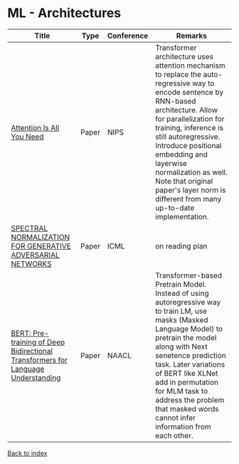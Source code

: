 # ML - Architectures
|Title|Type|Conference|Remarks
|--|--|--|--|
|[Attention Is All You Need](https://arxiv.org/abs/1706.03762)|Paper|NIPS|Transformer architecture uses attention mechanism to replace the auto-regressive way to encode sentence by RNN-based architecture. Allow for parallelization for training, inference is still autoregressive. Introduce positional embedding and layerwise normalization as well. Note that original paper's layer norm is different from many up-to-date implementation. |
|[SPECTRAL NORMALIZATION FOR GENERATIVE ADVERSARIAL NETWORKS](https://arxiv.org/pdf/1802.05957.pdf)|Paper|ICML|on reading plan
|[BERT: Pre-training of Deep Bidirectional Transformers for Language Understanding](https://arxiv.org/abs/1810.04805)|Paper|NAACL|Transformer-based Pretrain Model. Instead of using autoregressive way to train LM, use masks (Masked Language Model) to pretrain the model along with Next senetence prediction task. Later variations of BERT like XLNet add in permutation for MLM task to address the problem that masked words cannot infer information from each other. 



[Back to index](../README.md)